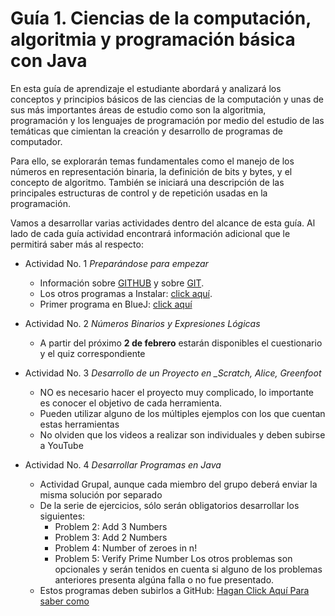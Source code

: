 # Guía 1.  Ciencias de la computación, algoritmia y programación básica con Java

En esta guía de aprendizaje el estudiante abordará y analizará los conceptos y principios básicos de las ciencias de la computación 
y unas de sus más importantes áreas de estudio como son la algoritmia, programación y los lenguajes de programación por medio del estudio 
de las temáticas que cimientan la creación y desarrollo de programas de computador. 

Para ello, se explorarán temas fundamentales como el manejo de los números en representación binaria, la definición de bits y bytes, y el concepto de algoritmo. También se iniciará una descripción de las principales estructuras de control y de repetición usadas en la programación.

Vamos a desarrollar varias actividades dentro del alcance de esta guía. Al lado de cada guía actividad encontrará información adicional
que le permitirá saber más al respecto:

* Actividad No. 1 *Preparándose para empezar*
  * Información sobre [GITHUB](GitHub.md) y sobre [GIT](GIT.md).
  * Los otros programas a Instalar: [click aquí](OtrosProgramas.md).
  * Primer programa en BlueJ: [click aquí](PrimerProgramaBlueJ.md)
  
* Actividad No. 2 *Números Binarios y Expresiones Lógicas*
  * A partir del próximo **2 de febrero** estarán disponibles el cuestionario y el quiz correspondiente
  
* Actividad No. 3 *Desarrollo de un Proyecto en _Scratch, Alice, Greenfoot*
  * NO es necesario hacer el proyecto muy complicado, lo importante es conocer el objetivo de cada herramienta.
  * Pueden utilizar alguno de los múltiples ejemplos con los que cuentan estas herramientas
  * No olviden que los videos a realizar son individuales y deben subirse a YouTube
  
* Actividad No. 4 *Desarrollar Programas en Java*
  * Actividad Grupal, aunque cada miembro del grupo deberá enviar la misma solución por separado
  * De la serie de ejercicios, sólo serán obligatorios desarrollar los siguientes:
    * Problem 2: Add 3 Numbers
    * Problem 3: Add 2 Numbers
    * Problem 4: Number of zeroes in n!
    * Problem 5: Verify Prime Number
    Los otros problemas son opcionales y serán tenidos en cuenta si alguno de los problemas anteriores presenta algúna falla o no
    fue presentado.
  * Estos programas deben subirlos a GitHub: [Hagan Click Aquí Para saber como](BlueJ-GitHub.md)
